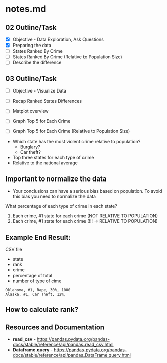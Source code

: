 # notes.md

## 02 Outline/Task
- [x] Objective - Data Exploration, Ask Questions
- [x] Preparing the data
- [ ] States Ranked By Crime
- [ ] States Ranked By Crime (Relative to Population Size)
- [ ] Describe the difference

## 03 Outline/Task
- [ ] Objective - Visualize Data
- [ ] Recap Ranked States Differences
- [ ] Matplot overview
- [ ] Graph Top 5 for Each Crime
- [ ] Graph Top 5 for Each Crime (Relative to Population Size)



- Which state has the most violent crime relative to population?
    - Burglary?
    - Car theft?
- Top three states for each type of crime
- Relative to the national average

## Important to normalize the data

- Your conclusions can have a serious bias based on population.
To avoid this bias you need to normalize the data


What percentage of each type of crime in each state?

1. Each crime, #1 state for each crime (NOT RELATIVE TO POPULATION)
1. Each crime, #1 state for each crime (!!! -> RELATIVE TO POPULATION)

## Example End Result: 

CSV file

- state
- rank
- crime
- percentage of total
- number of type of cime
    
```
Oklahoma, #1, Rape, 30%, 1000
Alaska, #1, Car Theft, 12%, 
```

## How to calculate rank?




## Resources and Documentation

- **read_csv** - https://pandas.pydata.org/pandas-docs/stable/reference/api/pandas.read_csv.html
- **Dataframe.query** - https://pandas.pydata.org/pandas-docs/stable/reference/api/pandas.DataFrame.query.html
